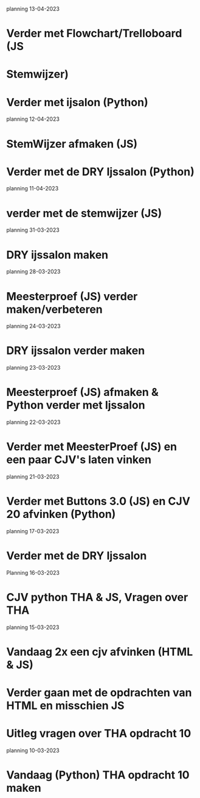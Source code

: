 planning 13-04-2023
# Verder met Flowchart/Trelloboard (JS
# Stemwijzer) 
# Verder met ijsalon (Python)

planning 12-04-2023
# StemWijzer afmaken (JS)
# Verder met de DRY Ijssalon (Python)

planning 11-04-2023
# verder met de stemwijzer (JS)

planning 31-03-2023
# DRY ijssalon maken

planning 28-03-2023
# Meesterproef (JS) verder maken/verbeteren

planning 24-03-2023
# DRY ijssalon verder maken

planning 23-03-2023
# Meesterproef (JS) afmaken & Python verder met Ijssalon

planning 22-03-2023
# Verder met MeesterProef (JS) en een paar CJV's laten vinken

planning 21-03-2023
# Verder met Buttons 3.0 (JS) en CJV 20 afvinken (Python)

planning 17-03-2023
# Verder met de DRY Ijssalon

Planning 16-03-2023
# CJV python THA & JS, Vragen over THA 

planning 15-03-2023
# Vandaag 2x een cjv afvinken (HTML & JS)
# Verder gaan met de opdrachten van HTML en misschien JS
# Uitleg vragen over THA opdracht 10

planning 10-03-2023
# Vandaag (Python) THA opdracht 10 maken 

